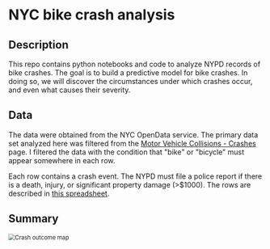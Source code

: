 # NYC bike crash analysis

## Description

This repo contains python notebooks and code to analyze NYPD records of bike crashes.  The goal is to build a predictive model for bike crashes.  In doing so, we will discover the circumstances under which crashes occur, and even what causes their severity.

## Data

The data were obtained from the NYC OpenData service.  The primary data set analyzed here was filtered from the [Motor Vehicle Collisions - Crashes](https://data.cityofnewyork.us/Public-Safety/Motor-Vehicle-Collisions-Crashes/h9gi-nx95/data) page.  I filtered the data with the condition that "bike" or "bicycle" must appear somewhere in each row.

Each row contains a crash event.  The NYPD must file a police report if there is a death, injury, or significant property damage (>$1000).  The rows are described in [this spreadsheet](https://data.cityofnewyork.us/api/views/h9gi-nx95/files/bd7ab0b2-d48c-48c4-a0a5-590d31a3e120?download=true&filename=MVCollisionsDataDictionary_20190813_ERD.xlsx).

## Summary

<img src="https://markhalverson.weebly.com/uploads/4/2/1/8/42181011/outcome-map_orig.png" alt="Crash outcome map" style="zoom:80%;" />
